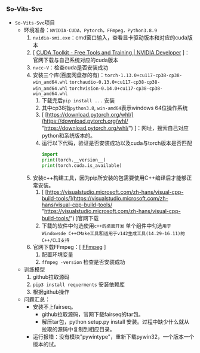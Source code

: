 ### So-Vits-Svc
- `So-Vits-Svc`项目
    -   环境准备：`NVIDIA-CUDA，Pytorch，FFmpeg，Python3.8.9`
        1.  `nvidia-smi.exe`：cmd窗口输入，查看显卡驱动版本和对应的cuda版本
        2.  \[ [CUDA Toolkit - Free Tools and Training | NVIDIA Developer](https://developer.nvidia.com/cuda-toolkit "CUDA Toolkit - Free Tools and Training | NVIDIA Developer") ]：官网下载与自己系统对应的cuda版本
        3.  `nvcc-V`：检查cuda是否安装成功
        4.  安装三个库(百度网盘存的有)：`torch-1.13.0+cu117-cp38-cp38-win_amd64.whl` `torchaudio-0.13.0+cu117-cp38-cp38-win_amd64.whl` `torchvision-0.14.0+cu117-cp38-cp38-win_amd64.whl`
            1.  下载完后`pip install ...` 安装
            2.  其中cp38指`python3.8`, `win-amd64`表示windows 64位操作系统
            3.  \[ [https://download.pytorch.org/whl/](https://download.pytorch.org/whl/ "https://download.pytorch.org/whl/") ]：网址，搜索自己对应python和系统版本的。
            4.  运行以下代码，验证是否安装成功以及cuda与torch版本是否匹配
                ```python
                import
                print(torch.__version__)
                print(torch.cuda.is_available)
                ```
        5.  安装c++构建工具，因为pip所安装的包需要使用C++编译后才能够正常安装。
            1.  \[ [https://visualstudio.microsoft.com/zh-hans/visual-cpp-build-tools/](https://visualstudio.microsoft.com/zh-hans/visual-cpp-build-tools/ "https://visualstudio.microsoft.com/zh-hans/visual-cpp-build-tools/") ]官网下载
            2.  下载的软件中勾选使用`c++的桌面开发` 单个组件中勾选`用于Windowsde C++CMake工具`和`适用于v142生成工具(14.29-16.11)的C++/CLI支持`
        6.  官网下载FFmpeg：\[ [FFmpeg](https://ffmpeg.org/ "FFmpeg") ]
            1.  配置环境变量
            2.  `ffmpeg -version` 检查是否安装成功
    -   训练模型
        1.  github拉取源码
        2.  `pip3 install requerments` 安装依赖库
        3.  根据github操作
    -   问题汇总：
        -   安装不上fairseq。
            -   github拉取源码，官网下载fairseq的tar包。
            -   解压tar包，python setup.py install 安装。过程中缺少什么就从拉取的源码中复制到相应目录。
        -   运行报错：没有模块"pywintype"，重新下载pywin32，一个版本一个版本的试。
